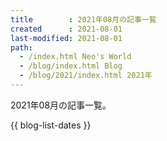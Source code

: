 ```yaml
---
title        : 2021年08月の記事一覧
created      : 2021-08-01
last-modified: 2021-08-01
path:
  - /index.html Neo's World
  - /blog/index.html Blog
  - /blog/2021/index.html 2021年
---
```


2021年08月の記事一覧。

{{ blog-list-dates }}
